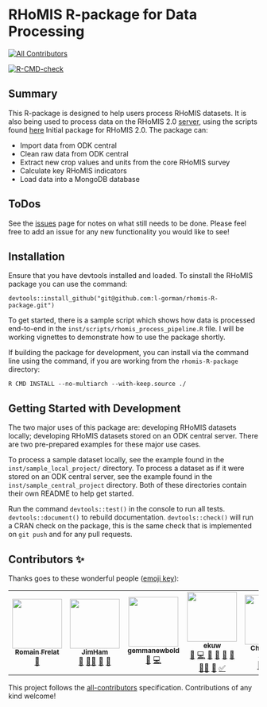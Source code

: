 # RHoMIS R-package for Data Processing
<!-- ALL-CONTRIBUTORS-BADGE:START - Do not remove or modify this section -->
[![All Contributors](https://img.shields.io/badge/all_contributors-5-orange.svg?style=flat-square)](#contributors-)
<!-- ALL-CONTRIBUTORS-BADGE:END -->
<!-- badges: start -->
[![R-CMD-check](https://github.com/l-gorman/rhomis-R-package/workflows/R-CMD-check/badge.svg)](https://github.com/l-gorman/rhomis-R-package/actions)
<!-- badges: end -->

## Summary

This R-package is designed to help users process RHoMIS datasets.
It is also being used to process data on the RHoMIS 2.0 [server](https://github.com/l-gorman/rhomis-api), using the scripts found [here](https://github.com/l-gorman/rhomis-)
Initial package for RHoMIS 2.0. The package can:
* Import data from ODK central
* Clean raw data from ODK central
* Extract new crop values and units from the core RHoMIS survey
* Calculate key RHoMIS indicators
* Load data into a MongoDB database

## ToDos

See the [issues](https://github.com/l-gorman/rhomis-R-package/issues) page for notes on what still needs to be done. Please feel free to add an issue for any new functionality you would like to see!

## Installation

Ensure that you have devtools installed and loaded. To sinstall the RHoMIS package you can use the command:

`devtools::install_github("git@github.com:l-gorman/rhomis-R-package.git")`

To get started, there is a sample script which shows how data is processed end-to-end in the `inst/scripts/rhomis_process_pipeline.R` file. I will be working vignettes to demonstrate how to use the package shortly.

If building the package for development, you can install via the command line using the command, if you are working from the `rhomis-R-package` directory:

`R CMD INSTALL --no-multiarch --with-keep.source ./`



## Getting Started with Development

The two major uses of this package are: developing RHoMIS datasets locally; developing RHoMIS datasets stored on an ODK central server. There are two pre-prepared examples for these major use cases.

To process a sample dataset locally, see the example found in the `inst/sample_local_project/` directory. To process a dataset as if it were stored on an ODK central server, see the example found in the `inst/sample_central_project` directory. Both of these directories contain their own README to help get started.

Run the command `devtools::test()` in the console to run all tests. `devtools::document()` to rebuild documentation. `devtools::check()` will run a CRAN check on the package, this is the same check that is implemented on `git push` and for any pull requests.



## Contributors ✨

Thanks goes to these wonderful people ([emoji key](https://allcontributors.org/docs/en/emoji-key)):

<!-- ALL-CONTRIBUTORS-LIST:START - Do not remove or modify this section -->
<!-- prettier-ignore-start -->
<!-- markdownlint-disable -->
<table>
  <tr>
    <td align="center"><a href="https://github.com/rfrelat"><img src="https://avatars.githubusercontent.com/u/15328277?v=4?s=100" width="100px;" alt=""/><br /><sub><b>Romain Frelat</b></sub></a><br /><a href="https://github.com/l-gorman/rhomis-R-package/issues?q=author%3Arfrelat" title="Bug reports">🐛</a></td>
    <td align="center"><a href="https://github.com/JimHam"><img src="https://avatars.githubusercontent.com/u/8358392?v=4?s=100" width="100px;" alt=""/><br /><sub><b>JimHam</b></sub></a><br /><a href="#projectManagement-JimHam" title="Project Management">📆</a> <a href="#mentoring-JimHam" title="Mentoring">🧑‍🏫</a> <a href="https://github.com/l-gorman/rhomis-R-package/issues?q=author%3AJimHam" title="Bug reports">🐛</a> <a href="#ideas-JimHam" title="Ideas, Planning, & Feedback">🤔</a></td>
    <td align="center"><a href="https://github.com/gemmanewbold"><img src="https://avatars.githubusercontent.com/u/110897106?v=4?s=100" width="100px;" alt=""/><br /><sub><b>gemmanewbold</b></sub></a><br /><a href="https://github.com/l-gorman/rhomis-R-package/issues?q=author%3Agemmanewbold" title="Bug reports">🐛</a> <a href="https://github.com/l-gorman/rhomis-R-package/commits?author=gemmanewbold" title="Code">💻</a></td>
    <td align="center"><a href="https://github.com/ekuw"><img src="https://avatars.githubusercontent.com/u/76116294?v=4?s=100" width="100px;" alt=""/><br /><sub><b>ekuw</b></sub></a><br /><a href="https://github.com/l-gorman/rhomis-R-package/issues?q=author%3Aekuw" title="Bug reports">🐛</a> <a href="https://github.com/l-gorman/rhomis-R-package/commits?author=ekuw" title="Code">💻</a> <a href="#data-ekuw" title="Data">🔣</a> <a href="https://github.com/l-gorman/rhomis-R-package/commits?author=ekuw" title="Documentation">📖</a> <a href="#ideas-ekuw" title="Ideas, Planning, & Feedback">🤔</a> <a href="#maintenance-ekuw" title="Maintenance">🚧</a> <a href="#mentoring-ekuw" title="Mentoring">🧑‍🏫</a> <a href="https://github.com/l-gorman/rhomis-R-package/pulls?q=is%3Apr+reviewed-by%3Aekuw" title="Reviewed Pull Requests">👀</a> <a href="#tutorial-ekuw" title="Tutorials">✅</a></td>
    <td align="center"><a href="https://chryswoods.com"><img src="https://avatars.githubusercontent.com/u/3694698?v=4?s=100" width="100px;" alt=""/><br /><sub><b>Christopher Woods</b></sub></a><br /><a href="#ideas-chryswoods" title="Ideas, Planning, & Feedback">🤔</a> <a href="#mentoring-chryswoods" title="Mentoring">🧑‍🏫</a> <a href="#projectManagement-chryswoods" title="Project Management">📆</a></td>
  </tr>
</table>

<!-- markdownlint-restore -->
<!-- prettier-ignore-end -->

<!-- ALL-CONTRIBUTORS-LIST:END -->

This project follows the [all-contributors](https://github.com/all-contributors/all-contributors) specification. Contributions of any kind welcome!